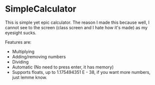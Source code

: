 # SimpleCalculator

This is simple yet epic calculator.
The reason I made this because well, I cannot see to the screen (class screen and I hate how it's made) as my eyesight sucks.

Features are:
* Multiplying
* Adding/removing numbers
* Dividing
* Automatic (No need to press enter, it has memory)
* Supports floats, up to 1.175494351 E - 38, if you want more numbers, just lemme know.
